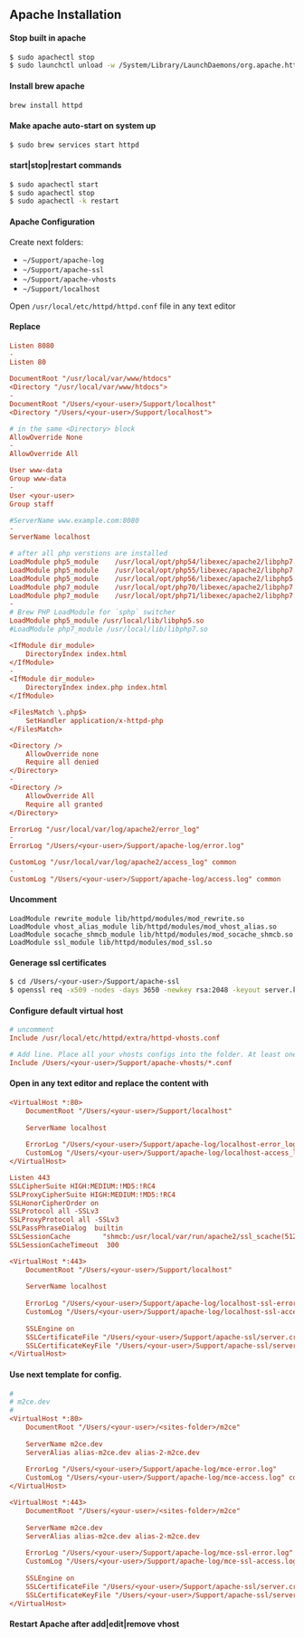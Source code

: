 ## Apache Installation

#### Stop built in apache
```bash
$ sudo apachectl stop
$ sudo launchctl unload -w /System/Library/LaunchDaemons/org.apache.httpd.plist 2>/dev/null
```

#### Install brew apache
```bash
brew install httpd
```

#### Make apache auto-start on system up
```bash
$ sudo brew services start httpd
```

#### start|stop|restart commands
```bash
$ sudo apachectl start
$ sudo apachectl stop
$ sudo apachectl -k restart
```


#### Apache Configuration

Create next folders:
- `~/Support/apache-log`
- `~/Support/apache-ssl`
- `~/Support/apache-vhosts`
- `~/Support/localhost`

Open `/usr/local/etc/httpd/httpd.conf` file in any text editor

#### Replace
```ini
Listen 8080
-
Listen 80
```
```ini
DocumentRoot "/usr/local/var/www/htdocs"
<Directory "/usr/local/var/www/htdocs">
-
DocumentRoot "/Users/<your-user>/Support/localhost"
<Directory "/Users/<your-user>/Support/localhost">
```
```ini
# in the same <Directory> block
AllowOverride None
-
AllowOverride All
```
```ini
User www-data
Group www-data
-
User <your-user>
Group staff
```
```ini
#ServerName www.example.com:8080
-
ServerName localhost
```
```ini
# after all php verstions are installed
LoadModule php5_module    /usr/local/opt/php54/libexec/apache2/libphp7.so
LoadModule php5_module    /usr/local/opt/php55/libexec/apache2/libphp7.so
LoadModule php5_module    /usr/local/opt/php56/libexec/apache2/libphp5.so
LoadModule php7_module    /usr/local/opt/php70/libexec/apache2/libphp7.so
LoadModule php7_module    /usr/local/opt/php71/libexec/apache2/libphp7.so
-
# Brew PHP LoadModule for `sphp` switcher
LoadModule php5_module /usr/local/lib/libphp5.so
#LoadModule php7_module /usr/local/lib/libphp7.so
```
```ini
<IfModule dir_module>
    DirectoryIndex index.html
</IfModule>
-
<IfModule dir_module>
    DirectoryIndex index.php index.html
</IfModule>

<FilesMatch \.php$>
    SetHandler application/x-httpd-php
</FilesMatch>
```
```ini
<Directory />
    AllowOverride none
    Require all denied
</Directory>
-
<Directory />
    AllowOverride All
    Require all granted
</Directory>
```
```ini
ErrorLog "/usr/local/var/log/apache2/error_log"
-
ErrorLog "/Users/<your-user>/Support/apache-log/error.log"
```
```ini
CustomLog "/usr/local/var/log/apache2/access_log" common
-
CustomLog "/Users/<your-user>/Support/apache-log/access.log" common
```

#### Uncomment
```
LoadModule rewrite_module lib/httpd/modules/mod_rewrite.so
LoadModule vhost_alias_module lib/httpd/modules/mod_vhost_alias.so
LoadModule socache_shmcb_module lib/httpd/modules/mod_socache_shmcb.so
LoadModule ssl_module lib/httpd/modules/mod_ssl.so
```

#### Generage ssl certificates
```bash
$ cd /Users/<your-user>/Support/apache-ssl
$ openssl req -x509 -nodes -days 3650 -newkey rsa:2048 -keyout server.key -out server.crt
```

#### Configure default virtual host
```ini
# uncomment
Include /usr/local/etc/httpd/extra/httpd-vhosts.conf

# Add line. Place all your vhosts configs into the folder. At least one config MUST be present in the folder
Include /Users/<your-user>/Support/apache-vhosts/*.conf
```

#### Open in any text editor and replace the content with
```ini
<VirtualHost *:80>
    DocumentRoot "/Users/<your-user>/Support/localhost"
    
    ServerName localhost
    
    ErrorLog "/Users/<your-user>/Support/apache-log/localhost-error_log"
    CustomLog "/Users/<your-user>/Support/apache-log/localhost-access_log" common
</VirtualHost>

Listen 443
SSLCipherSuite HIGH:MEDIUM:!MD5:!RC4
SSLProxyCipherSuite HIGH:MEDIUM:!MD5:!RC4
SSLHonorCipherOrder on
SSLProtocol all -SSLv3
SSLProxyProtocol all -SSLv3
SSLPassPhraseDialog  builtin
SSLSessionCache        "shmcb:/usr/local/var/run/apache2/ssl_scache(512000)"
SSLSessionCacheTimeout  300

<VirtualHost *:443>
    DocumentRoot "/Users/<your-user>/Support/localhost"
    
    ServerName localhost
    
    ErrorLog "/Users/<your-user>/Support/apache-log/localhost-ssl-error_log"
    CustomLog "/Users/<your-user>/Support/apache-log/localhost-ssl-access_log" common
    
    SSLEngine on
    SSLCertificateFile "/Users/<your-user>/Support/apache-ssl/server.crt"
    SSLCertificateKeyFile "/Users/<your-user>/Support/apache-ssl/server.key"
</VirtualHost>
```

#### Use next template for config.
```ini
#
# m2ce.dev
#
<VirtualHost *:80>
    DocumentRoot "/Users/<your-user>/<sites-folder>/m2ce"
    
    ServerName m2ce.dev
    ServerAlias alias-m2ce.dev alias-2-m2ce.dev
    
    ErrorLog "/Users/<your-user>/Support/apache-log/mce-error.log"
    CustomLog "/Users/<your-user>/Support/apache-log/mce-access.log" common
</VirtualHost>

<VirtualHost *:443>
    DocumentRoot "/Users/<your-user>/<sites-folder>/m2ce"
    
    ServerName m2ce.dev
    ServerAlias alias-m2ce.dev alias-2-m2ce.dev
    
    ErrorLog "/Users/<your-user>/Support/apache-log/mce-ssl-error.log"
    CustomLog "/Users/<your-user>/Support/apache-log/mce-ssl-access.log" common
    
    SSLEngine on
    SSLCertificateFile "/Users/<your-user>/Support/apache-ssl/server.crt"
    SSLCertificateKeyFile "/Users/<your-user>/Support/apache-ssl/server.key"
</VirtualHost>
```

#### Restart Apache after add|edit|remove vhost

